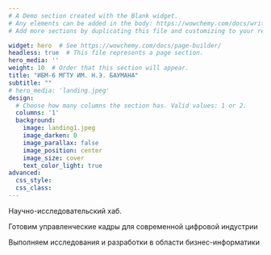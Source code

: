 ```yaml
---
# A Demo section created with the Blank widget.
# Any elements can be added in the body: https://wowchemy.com/docs/writing-markdown-latex/
# Add more sections by duplicating this file and customizing to your requirements.

widget: hero  # See https://wowchemy.com/docs/page-builder/
headless: true  # This file represents a page section.
hero_media: ''
weight: 10  # Order that this section will appear.
title: "ИБМ-6 МГТУ ИМ. Н.Э. БАУМАНА"
subtitle: ""
# hero_media: 'landing.jpeg'
design:
  # Choose how many columns the section has. Valid values: 1 or 2.
  columns: '1'
  background:
    image: landing1.jpeg
    image_darken: 0
    image_parallax: false
    image_position: center
    image_size: cover
    text_color_light: true
advanced:
  css_style:
  css_class:
---
```



Научно-исследовательский хаб.

Готовим управленческие кадры для современной цифровой индустрии

Выполняем исследования и разработки в области бизнес-информатики


<!-- Исследовательская группа занимается разработками в области операций и науки управления, уделяя особое внимание оптимизации, математическому программированию и приложениям, связанным с планированием производственных систем и управлением цепочками поставок. -->
